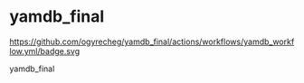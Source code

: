 # yamdb_final

https://github.com/ogyrecheg/yamdb_final/actions/workflows/yamdb_workflow.yml/badge.svg

yamdb_final
